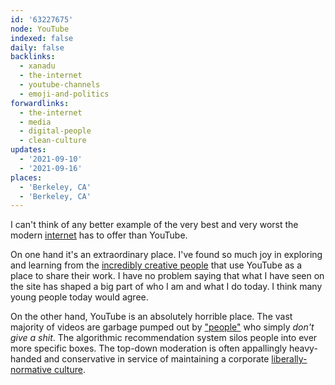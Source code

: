 ```yaml
---
id: '63227675'
node: YouTube
indexed: false
daily: false
backlinks:
  - xanadu
  - the-internet
  - youtube-channels
  - emoji-and-politics
forwardlinks:
  - the-internet
  - media
  - digital-people
  - clean-culture
updates:
  - '2021-09-10'
  - '2021-09-16'
places:
  - 'Berkeley, CA'
  - 'Berkeley, CA'
---
```

I can't think of any better example of the very best and very worst the modern [internet](the-internet.md) has to offer than YouTube. 

On one hand it's an extraordinary place. I've found so much joy in exploring and learning from the [incredibly creative people](media.md) that use YouTube as a place to share their work. I have no problem saying that what I have seen on the site has shaped a big part of who I am and what I do today. I think many young people today would agree. 

On the other hand, YouTube is an absolutely horrible place. The vast majority of videos are garbage pumped out by ["people"](digital-people.md) who simply *don't give a shit*. The algorithmic recommendation system silos people into ever more specific boxes. The top-down moderation is often appallingly heavy-handed and conservative in service of maintaining a corporate [liberally-normative culture](clean-culture.md). 
